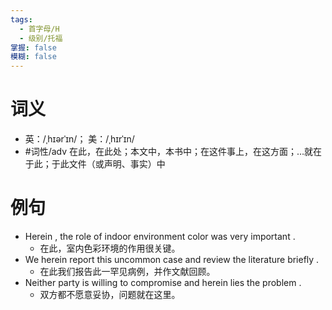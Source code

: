 ```yaml
---
tags:
  - 首字母/H
  - 级别/托福
掌握: false
模糊: false
---
```

# 词义
- 英：/ˌhɪərˈɪn/； 美：/ˌhɪrˈɪn/
- #词性/adv  在此，在此处；本文中，本书中；在这件事上，在这方面；…就在于此；于此文件（或声明、事实）中
# 例句
- Herein , the role of indoor environment color was very important .
	- 在此，室内色彩环境的作用很关键。
- We herein report this uncommon case and review the literature briefly .
	- 在此我们报告此一罕见病例，并作文献回顾。
- Neither party is willing to compromise and herein lies the problem .
	- 双方都不愿意妥协，问题就在这里。
